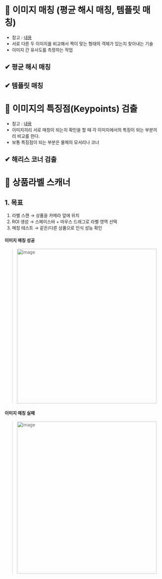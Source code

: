 # 📌 이미지 매칭 (평균 해시 매칭, 템플릿 매칭)
- 참고 : [내용](https://bkshin.tistory.com/entry/OpenCV-25-%EC%9D%B4%EB%AF%B8%EC%A7%80-%EB%A7%A4%EC%B9%AD-%ED%8F%89%EA%B7%A0-%ED%95%B4%EC%8B%9C-%EB%A7%A4%EC%B9%AD-%ED%85%9C%ED%94%8C%EB%A6%BF-%EB%A7%A4%EC%B9%AD)
- 서로 다른 두 이미지를 비교해서 짝이 맞는 형태의 객체가 있는지 찾아내는 기술
- 이미지 간 유사도를 측정하는 작업

## ✔ 평균 해시 매칭

## ✔ 템플릿 매칭

# 📌 이미지의 특징점(Keypoints) 검출
- 참고 : [내용](https://bkshin.tistory.com/entry/OpenCV-26-%EC%9D%B4%EB%AF%B8%EC%A7%80%EC%9D%98-%ED%8A%B9%EC%A7%95%EA%B3%BC-%ED%82%A4-%ED%8F%AC%EC%9D%B8%ED%8A%B8?category=1148027)
- 이미지끼리 서로 매칭이 되는지 확인을 할 때 각 이미지에서의 특징이 되는 부분끼리 비교를 한다.
- 보통 특징점이 되는 부분은 물체의 모서리나 코너

## ✔ 해리스 코너 검출


# 📌 상품라벨 스캐너

## 1. 목표
1. 라벨 스캔 → 상품을 카메라 앞에 위치
2. ROI 생성 → 스페이스바 + 마우스 드래그로 라벨 영역 선택
3. 매칭 테스트 → 같은/다른 상품으로 인식 성능 확인

#### 이미지 매칭 성공
> <img width="450" height="497" alt="image" src="https://github.com/user-attachments/assets/523b3a32-30f2-4b6d-8885-c686bf469566" />

#### 이미지 매칭 실패
> <img width="450" height="489" alt="image" src="https://github.com/user-attachments/assets/c13ba9a8-be6d-4429-82b0-cf509cf97078" />
